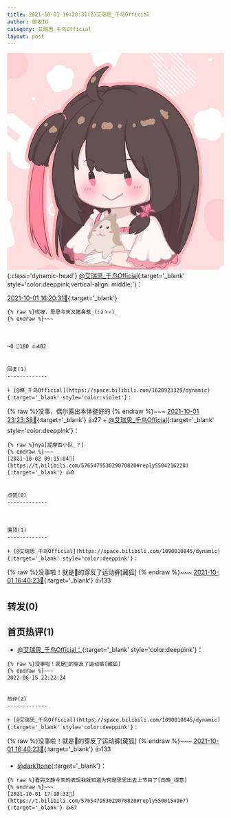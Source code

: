 ```yaml
---
title: 2021-10-01 16:20:31(2)艾瑞思_千鸟Official
author: 御坂IO
category: 艾瑞思_千鸟Official
layout: post
---
```


![img](/images/7e08840c56f251de28bdf766b647bd5fe9a5d50a.jpg){:class='dynamic-head'}
[@艾瑞思_千鸟Official](https://space.bilibili.com/1090010845/dynamic){:target='_blank' style='color:deeppink;vertical-align: middle;'}：

[2021-10-01 16:20:31🔗](https://t.bilibili.com/576547953029070820){:target='_blank'}

~~~
{% raw %}哎呀，思思今天又猪鼻惹_(:зゝ∠)_
{% endraw %}~~~



↪️0 💬180 👍482


回复(1)
-------------

+ [@琳_千鸟Official](https://space.bilibili.com/1620923329/dynamic){:target='_blank' style='color:violet'}：
~~~
{% raw %}没事，偶尔露出本体挺好的
{% endraw %}~~~
[2021-10-01 23:23:38🔗](https://t.bilibili.com/576547953029070820#reply5502652745){:target='_blank'} 👍27
    + [@艾瑞思_千鸟Official](https://space.bilibili.com/1090010845/dynamic){:target='_blank' style='color:deeppink'}：
~~~
{% raw %}nya[提摩西小队_？]
{% endraw %}~~~
[2021-10-02 09:15:04🔗](https://t.bilibili.com/576547953029070820#reply5504216228){:target='_blank'} 👍0


点赞(0)
-------------



置顶(1)
-------------

+ [@艾瑞思_千鸟Official](https://space.bilibili.com/1090010845/dynamic){:target='_blank' style='color:deeppink'}：
~~~
{% raw %}没事啦！就是🐽的穿反了运动裤[藏狐]
{% endraw %}~~~
[2021-10-01 16:40:23🔗](https://t.bilibili.com/576547953029070820#reply5499984430){:target='_blank'} 👍133


转发(0)
-------------



首页热评(1)
-------------

+ [@艾瑞思_千鸟Official：](https://space.bilibili.com/1090010845/dynamic){:target='_blank' style='color:deeppink'}：
~~~
{% raw %}没事啦！就是🐽的穿反了运动裤[藏狐]
{% endraw %}~~~
2022-06-15 22:22:24


热评(2)
-------------

+ [@艾瑞思_千鸟Official](https://space.bilibili.com/1090010845/dynamic){:target='_blank' style='color:deeppink'}：
~~~
{% raw %}没事啦！就是🐽的穿反了运动裤[藏狐]
{% endraw %}~~~
[2021-10-01 16:40:23🔗](https://t.bilibili.com/576547953029070820#reply5499984430){:target='_blank'} 👍133
+ [@dark1tone](https://space.bilibili.com/264315357/dynamic){:target='_blank'}：
~~~
{% raw %}看完文静今天的表现我就知道为何是思思出去上节目了[向晚_得意]
{% endraw %}~~~
[2021-10-01 17:10:32🔗](https://t.bilibili.com/576547953029070820#reply5500154967){:target='_blank'} 👍67


